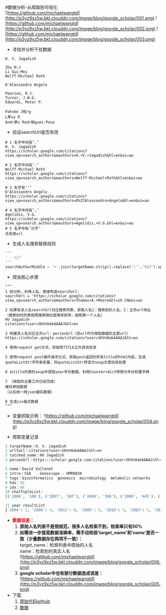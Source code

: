 ﻿#数据分析-从爬取到可视化
<br>
![https://github.com/michaelwangtd](http://p3yz9xz5w.bkt.clouddn.com/image/blog/google_scholar/001.png)
![https://github.com/michaelwangtd](http://p3yz9xz5w.bkt.clouddn.com/image/blog/google_scholar/002.png)
![https://github.com/michaelwangtd](http://p3yz9xz5w.bkt.clouddn.com/image/blog/google_scholar/003.png)

* 寻找并分析干扰数据
```
H. V. Jagadish

Zhu M-J
Li Gui-Mei
Wolff-Michael Roth

D'Alessandro Angelo

Pearson, R.J.
Turner, J.W.G.
Edwards, Peter P.

Pahnke J枚rg 
L茅vy R
Andr茅s Rodr铆guez-Pose
```

* 验证searchUrl是否有效
```
# 1 名字中间有‘.’ 
H. V. Jagadish
https://scholar.google.com/citations?view_op=search_authors&mauthors=H.+V.+Jagadish&hl=en&oi=ao

# 2 名字中间有‘-’
Wolff-Michael Roth
https://scholar.google.com/citations?view_op=search_authors&mauthors=Wolff-Michael+Roth&hl=en&oi=ao

# 3 名字有‘'’
D'Alessandro Angelo
https://scholar.google.com/citations?view_op=search_authors&mauthors=D%27Alessandro+Angelo&hl=en&oi=ao

# 4 名字中间有‘,’
Agelidis, V.G.
https://scholar.google.com/citations?view_op=search_authors&mauthors=Agelidis,+V.G.&hl=en&oi=ao
# 5 名字中有‘汉字’
无有效url
```

* 生成人名搜索替换规则
```python
"""
' - %27
"""
searchAuthorMiddle = '+'.join(targetName.strip().replace('\'','%27').split(' '))
```

* 爬虫核心步骤
```
"""
1 经分析，利用人名，直接构造searchUrl:
searchUrl = 'https://scholar.google.com/citations?view_op=search_authors&mauthors=Thomas+A.+Moore&hl=zh-CN&oi=ao

2 如果有该人名searchUrl对应搜索列表，获取人名1：搜索到的人名，2：主页url地址
（搜索到的列表按照搜索相似度降序排序，故取第一个人名）
HV Jagadish
citations?user=SKVnHakAAAAJ&hl=en

3 构建该人名对应主页url：personUrl（该url作为爬取数据的主题url）
https://scholar.google.com/citations?user=SKVnHakAAAAJ&hl=en

4 使用request get方式，抓取除TITLE之外其他信息

5 使用request post循环请求方式，获取post返回的所有title的html内容，生成quoteListStr字符串变量，将quoteListStr转变为soup方便后续处理

6 从title列表的soup中提取year年份数据，利用Counter+dict转换为年份权重字典

7 （爬取的主要工作已经完成）
缓存原始数据
（以后统一用json缓存数据）

8 生成csv格式数据
"""
```

* 变量抓取示例：
![https://github.com/michaelwangtd](http://p3yz9xz5w.bkt.clouddn.com/image/blog/google_scholar/004.png)


* 爬取变量记录
```python
1 targetName：H. V. Jagadish
2 urltail：citations?user=SKVnHakAAAAJ&hl=en
3 catched_name：HV Jagadish
4 personUrl：https://scholar.google.com/citations?user=SKVnHakAAAAJ&hl=en

5 name：David Vallenet
6 intro：CEA  - Genoscope - UMR8030
7 tags：bioinformatics  genomics  microbiology  metabolic networks
8 hdx：35
9 idx：46
10 chatTupleList：
[('2006', '100'), ('2007', '207'), ('2008', '369'), ('2009', '445'), ('2010', '553'), ('2011', '692'), ('2012', '715'), ('2013', '852'), ('2014', '842'), ('2015', '862'), ('2016', '803'), ('2017', '819'), ('2018', '176')]

11 year resultList
{'2004': 1, '2008': 4, '2012': 6, '2005': 3, '2016': 3, '2003': 1, '2013': 4, '2017': 8, '2014': 5, '2009': 7, '2015': 3, '2018': 2, '2007': 6, '2002': 1, '2010': 2, '2011': 8, '2006': 7}

```

* <font color='red'>**数据误差：**</font>
    1. **原始人名列表不是很规范，很多人名检索不到，检索率只有50%**
    2. **如需进一步提高数据准确率，需手动检验'target_name'和'name'是否一致（少量数据存在两项不一致）：**<br>target_name：检索列表中原始的人名<br>name：检索到的真实人名<br>![https://github.com/michaelwangtd](http://p3yz9xz5w.bkt.clouddn.com/image/blog/google_scholar/006.png)
    3. **google scholar中也有部分数据造成误差：**<br>![https://github.com/michaelwangtd](http://p3yz9xz5w.bkt.clouddn.com/image/blog/google_scholar/005.png)
* 下载<br>
    1. [原始代码github](https://github.com/michaelwangtd/out-food/tree/master/spiderAcademicStatistics)
    2. [数据](https://pan.baidu.com/s/160_ABEiAShDxVXyLZ1JHvQ)
